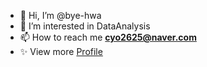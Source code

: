 - 👋 Hi, I’m @bye-hwa
- 👀 I’m interested in DataAnalysis
- 📫 How to reach me **cyo2625@naver.com**
- ✨ View more [Profile](www.naver.com)

<!---
bye-hwa/bye-hwa is a ✨ special ✨ repository because its `README.md` (this file) appears on your GitHub profile.
You can click the Preview link to take a look at your changes.
--->
